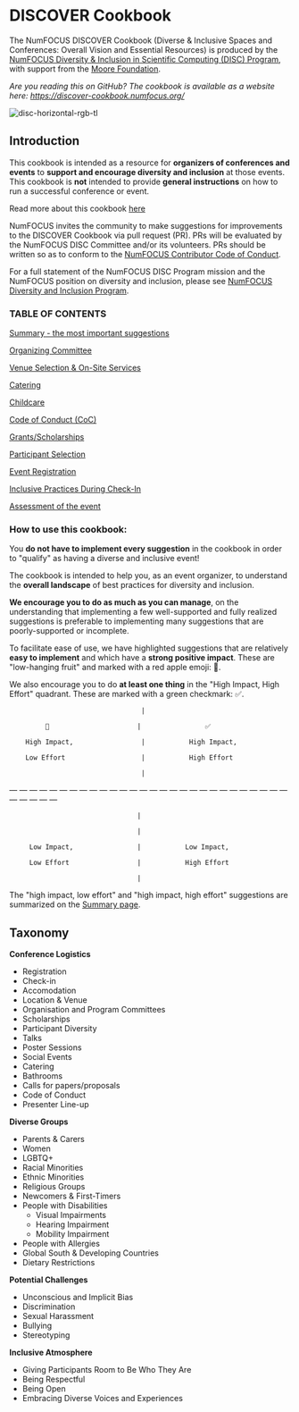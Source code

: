# DISCOVER Cookbook

The NumFOCUS DISCOVER Cookbook (Diverse & Inclusive Spaces and Conferences: Overall Vision and Essential Resources) is produced by the [NumFOCUS Diversity &amp; Inclusion in Scientific Computing (DISC) Program](https://www.numfocus.org/programs/diversity-and-inclusion/), with support from the [Moore Foundation](https://www.moore.org/).

*Are you reading this on GitHub? The cookbook is available as a website here: https://discover-cookbook.numfocus.org/*

![disc-horizontal-rgb-tl](https://user-images.githubusercontent.com/7980466/34578828-09c97342-f14c-11e7-85b5-35b49567bef4.png)

## Introduction

This cookbook is intended as a resource for **organizers of conferences and events** to **support and encourage diversity and inclusion** at those events. This cookbook is **not** intended to provide **general instructions** on how to run a successful conference or event. 

Read more about this cookbook [here](01_about.md)

NumFOCUS invites the community to make suggestions for improvements to the DISCOVER Cookbook via pull request (PR). PRs will be evaluated by the NumFOCUS DISC Committee and/or its volunteers. PRs should be written so as to conform to the [NumFOCUS Contributor Code of Conduct](https://www.numfocus.org/about/code-of-conduct/).

For a full statement of the NumFOCUS DISC Program mission and the NumFOCUS position on diversity and inclusion, please see [NumFOCUS Diversity and Inclusion Program](https://www.numfocus.org/programs/diversity-and-inclusion/).

### TABLE OF CONTENTS

[Summary - the most important suggestions](02_minimal_measures.md)

[Organizing Committee](03_organizing_committee.md)

[Venue Selection &amp; On-Site Services](04_venue_selection.md)

[Catering](05_catering.md)

[Childcare](06_childcare.md)

[Code of Conduct (CoC)](07_code_of_conduct.md)

[Grants/Scholarships](08_grants_scholarships.md)

[Participant Selection](09_participant_selection.md)

[Event Registration](10_event_registration.md)

[Inclusive Practices During Check-In](11_inclusive_practices_during_checkin.md)

[Assessment of the event](12_assessment.md)


### How to use this cookbook:

You **do not have to implement every suggestion** in the cookbook in order to &quot;qualify&quot; as having a diverse and inclusive event!

The cookbook is intended to help you, as an event organizer, to understand the **overall landscape** of best practices for diversity and inclusion.

**We encourage you to do as much as you can manage**, on the understanding that implementing a few well-supported and fully realized suggestions is preferable to implementing many suggestions that are poorly-supported or incomplete.

To facilitate ease of use, we have highlighted suggestions that are relatively **easy to implement** and which have a **strong positive impact**. These are &quot;low-hanging fruit&quot; and marked with a red apple emoji: 🍎.

We also encourage you to do **at least one thing** in the &quot;High Impact, High Effort&quot; quadrant. These are marked with a green checkmark: ✅.

                                     |

             🍎                      |                ✅

        High Impact,                 |           High Impact,

        Low Effort                   |           High Effort

                                     |

— — — — — — — — — — — — — — — — — — — — — — — — — — — — — — — — —

                                    |

                                    |

         Low Impact,                |           Low Impact,

         Low Effort                 |           High Effort

                                    |

The "high impact, low effort" and "high impact, high effort" suggestions are summarized on the [Summary page](02_minimal_measures.md).

## Taxonomy

**Conference Logistics**
  * Registration
  * Check-in
  * Accomodation
  * Location & Venue
  * Organisation and Program Committees
  * Scholarships
  * Participant Diversity
  * Talks
  * Poster Sessions
  * Social Events
  * Catering
  * Bathrooms
  * Calls for papers/proposals
  * Code of Conduct
  * Presenter Line-up
  
**Diverse Groups**
  * Parents & Carers
  * Women
  * LGBTQ+
  * Racial Minorities
  * Ethnic Minorities
  * Religious Groups
  * Newcomers & First-Timers
  * People with Disabilities
    * Visual Impairments
    * Hearing Impairment
    * Mobility Impairment
  * People with Allergies
  * Global South & Developing Countries
  * Dietary Restrictions

**Potential Challenges**
  * Unconscious and Implicit Bias
  * Discrimination
  * Sexual Harassment
  * Bullying
  * Stereotyping

**Inclusive Atmosphere**
  * Giving Participants Room to Be Who They Are
  * Being Respectful
  * Being Open
  * Embracing Diverse Voices and Experiences

